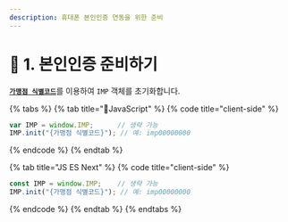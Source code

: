 ```yaml
---
description: 휴대폰 본인인증 연동을 위한 준비
---
```


# 📔 1. 본인인증 준비하기

[**`가맹점 식별코드`**](../../undefined/3..md)를 이용하여 `IMP` 객체를 초기화합니다.

{% tabs %}
{% tab title="JavaScript" %}
{% code title="client-side" %}
```javascript
var IMP = window.IMP;      // 생략 가능
IMP.init("{가맹점 식별코드}"); // 예: imp00000000
```
{% endcode %}
{% endtab %}

{% tab title="JS ES Next" %}
{% code title="client-side" %}
```javascript
const IMP = window.IMP;    // 생략 가능
IMP.init("{가맹점 식별코드}"); // 예: imp00000000
```
{% endcode %}
{% endtab %}
{% endtabs %}
